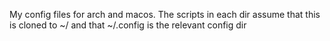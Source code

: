 My config files for arch and macos.
The scripts in each dir assume that this is cloned to ~/ and that ~/.config is the relevant config dir
